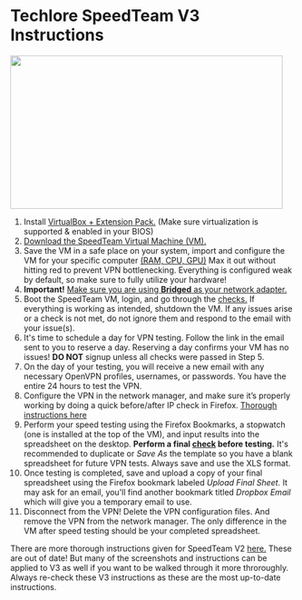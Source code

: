 # Techlore SpeedTeam V3 Instructions
<img src="https://github.com/techlore-official/VPN-reviews/blob/master/speedteam/SpeedTeamv3.png" width="480" height="270">

1. Install [VirtualBox + Extension Pack.](https://www.virtualbox.org/) (Make sure virtualization is supported & enabled in your BIOS)
2. [Download the SpeedTeam Virtual Machine (VM).](https://gofile.io/d/Wfr52a)
3. Save the VM in a safe place on your system, import and configure the VM for your
specific computer [(RAM, CPU, GPU)](https://www.howtogeek.com/124796/the-htg-guide-to-speeding-up-your-virtual-machines/) Max it out without hitting red to prevent VPN bottlenecking. Everything is configured weak by default, so make sure to fully utilize your hardware!
4. **Important!** [Make sure you are using **Bridged** as your network adapter.](https://geek-university.com/oracle-virtualbox/configure-bridged-networks/)
5. Boot the SpeedTeam VM, login, and go through the [checks.](https://github.com/techlore-official/VPN-reviews/blob/master/speedteam/checks.md) If everything is working as intended, shutdown the VM. If any issues arise or a check is not met, do not ignore them and respond to the email with your issue(s).
6. It's time to schedule a day for VPN testing. Follow the link in the email sent to you to reserve a day. Reserving a day confirms your VM has no issues! **DO NOT** signup unless all checks were passed in Step 5.
7. On the day of your testing, you will receive a new email with any necessary OpenVPN profiles, usernames, or passwords. You have the entire 24 hours to test the VPN.
8. Configure the VPN in the network manager, and make sure it’s properly working by doing a quick before/after IP check in Firefox. [Thorough instructions here](https://www.ch.cam.ac.uk/computing/openvpn-linux-network-manager)
9. Perform your speed testing using the Firefox Bookmarks, a stopwatch (one is installed at the top of the VM), and input results into the spreadsheet on the desktop. **Perform a final [check](https://github.com/techlore-official/VPN-reviews/blob/master/speedteam/checks.md) before testing.** It's recommended to duplicate or *Save As* the template so you have a blank spreadsheet for future VPN tests. Always save and use the XLS format.
10. Once testing is completed, save and upload a copy of your final spreadsheet using the Firefox bookmark labeled *Upload Final Sheet.* It may ask for an email, you'll find another bookmark titled *Dropbox Email* which will give you a temporary email to use.
11. Disconnect from the VPN! Delete the VPN configuration files. And remove the VPN from the network manager. The only difference in the VM after speed testing should be your completed spreadsheet.

There are more thorough instructions given for SpeedTeam V2 [here.](https://techlore.tech/speedteam.pdf) These are out of date! But many of the screenshots and instructions can be applied to V3 as well if you want to be walked through it more throroughly. Always re-check these V3 instructions as these are the most up-to-date instructions.
